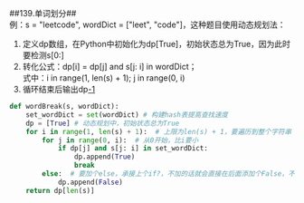 ##139.单词划分##</br>
例：s = "leetcode", wordDict = ["leet", "code"]，这种题目使用动态规划法：</br>
1. 定义dp数组，在Python中初始化为dp[True]，初始状态总为True，因为此时要检测s[0:]
2. 转化公式：dp[i] = dp[j] and s[j: i] in wordDict；</br> 
   式中：i in range(1, len(s) + 1); j in range(0, i)
3. 循环结束后输出dp[-1](dp[len(s)])
```python
def wordBreak(s, wordDict):
    set_wordDict = set(wordDict) # 构建hash表提高查找速度
    dp = [True] # 动态规划中，初始状态总为True
    for i in range(1, len(s) + 1):  # 上限为len(s) + 1，要遍历到整个字符串
        for j in range(0, i):  # 从0开始，比i要小
            if dp[j] and s[j: i] in set_wordDict:
                dp.append(True)
                break
        else:  # 要加个else，承接上个if?，不加的话就会直接在后面添加个False，不是很懂这个语法
            dp.append(False)
    return dp[len(s)]
```
